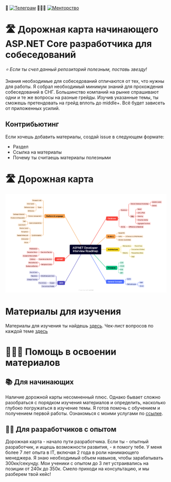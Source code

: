 💬 [![Телеграм](https://img.shields.io/badge/telegram-sanazarov-blue)](https://t.me/sanazarov) 👨‍👧‍👦 [![Менторство](https://img.shields.io/badge/услуги-помощь_в_освоении_материалов-red)](https://cutt.ly/5eHsvtTZ)

# 🛣️ Дорожная карта начинающего ASP.NET Core разработчика для собеседований

*⭐️ Если ты счел данный репозиторий полезным, поставь звезду!*

Знания необходимые для собеседований отличаются от тех, что нужны для работы. 
Я собрал необходимый минимум знаний для прохождения собеседований в СНГ. Большинство компаний на рынке спрашивают одни и те же вопросы на разные грейды. Изучив указанные темы, ты сможешь претендовать на грейд вплоть до middle+. Всё будет зависеть от приложенных усилий.  

<!--Репозиторий с картой практических навыков для работы можешь найти [здесь](https://github.com/nazarovsa-mentorship/aspnet-developer-roadmap).-->

## Контрибьютинг

Если хочешь добавить материалы, создай issue в следующем формате:

- Раздел
- Ссылка на материалы
- Почему ты считаешь материалы полезными

# 🛣️  Дорожная карта

![mindmap.png](./mindmap.png)

# Материалы для изучения

Материалы для изучения ты найдешь [здесь](./materials.md).
Чек-лист вопросов по каждой теме [здесь](./questions-check-list.md)

# 👨‍👧‍👦 Помощь в освоении материалов

## 📚 Для начинающих

Наличие дорожной карты несомненный плюс. Однако бывает сложно разобраться с порядком изучения материалов и определить, насколько глубоко погружаться в изучение темы. Я готов помочь с обучением и получением первой работы. Ознакомься с моими услугами по [ссылке](https://cutt.ly/5eHsvtTZ).

## 👨‍💻 Для разработчиков с опытом

Дорожная карта - начало пути разработчика. Если ты - опытный разработчик, и ищешь возможности развития, - я помогу тебе. У меня более 7 лет опыта в IT, включая 2 года в роли нанимающего менеджера. Я знаю необходимый объем навыков, чтобы зарабатывать 300кк/секунду. Мои ученики с опытом до 3 лет устраивались на позиции от 240к до 350к. Смело приходи на консультацию, и мы разберем твой кейс! 
